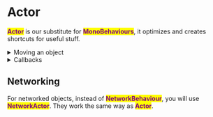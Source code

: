 # Actor

<mark style="color:purple;">**Actor**</mark> is our substitute for <mark style="color:purple;">**MonoBehaviours**</mark>, it optimizes and creates shortcuts for useful stuff.

<details>

<summary>Moving an object</summary>

Moving object with MonoBehaviours

```
transform.position = new Vector3(0, 0, 123);
```

Moving an object with Actor

```
Position = new Vector3(0, 0, 123);
```

The reason we do that is because <mark style="color:blue;">transform</mark>**.**<mark style="color:blue;">position</mark> **goes into C++** every single time to get the transform, which can lead to performance issues later in development. Also it is a nice shortcut.

You can use the same idea for <mark style="color:blue;">Rotation</mark>, and for getting the directions relative to that transform, like <mark style="color:blue;">Forward,</mark> <mark style="color:blue;">Up</mark>, <mark style="color:blue;">Down</mark>.

</details>

<details>

<summary>Callbacks</summary>

The standard callback methods also have been changed, you'll use <mark style="color:green;">**OnStart**</mark> instead of Start, <mark style="color:green;">**OnAwake**</mark> instead of <mark style="color:green;">**Awake**</mark>, <mark style="color:green;">**OnDestroyed**</mark> instead of <mark style="color:green;">**OnDestroy**</mark>.

Another think you need to know is <mark style="color:green;">**HandleUpdate**</mark>, <mark style="color:green;">**HandleLateUpdate**</mark> and <mark style="color:green;">**HandlePreUpdate**</mark>. All these methods have one thing in common: they listen to an [<mark style="color:blue;">**event bus**</mark>](broken-reference) to be called.

The reason being that in standard Unity environment, the engine searches through the entire instantiated object's list and tries to find the <mark style="color:green;">**Update**</mark> method declared somewhere. That's very slow.

Instead, our friend from the [CS Framework](https://github.com/coimbrastudios/framework) decided to create an [<mark style="color:blue;">**event bus**</mark>](broken-reference) for the **player loop timing**, so Unity only needs to worry about one object with the <mark style="color:green;">**Update**</mark> method.

Every method that listens to the <mark style="color:purple;">**UpdateEvent**</mark> [<mark style="color:blue;">**event bus**</mark>](broken-reference) and its variants will then be called.

</details>

## Networking

For networked objects, instead of <mark style="color:purple;">**NetworkBehaviour**</mark>, you will use <mark style="color:purple;">**NetworkActor**</mark>. They work the same way as <mark style="color:purple;">**Actor**</mark>.
